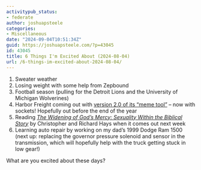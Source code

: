 ```yaml
---
activitypub_status:
- federate
author: joshuapsteele
categories:
- Miscellaneous
date: "2024-09-04T10:51:34Z"
guid: https://joshuapsteele.com/?p=43045
id: 43045
title: 6 Things I'm Excited About (2024-08-04)
url: /6-things-im-excited-about-2024-08-04/
---
```


1. Sweater weather
2. Losing weight with some help from Zepbound
3. Football season (pulling for the Detroit Lions and the University of Michigan Wolverines)
4. Harbor Freight coming out with [version 2.0 of its “meme tool”](https://www.reddit.com/r/harborfreight/comments/17mj1sv/from_sema_2023_the_meme_mini_socket_set_is/) – now with sockets! Hopefully out before the end of the year
5. Reading [*The Widening of God’s Mercy: Sexuality Within the Biblical Story*](https://amzn.to/3z6A93Y) by Christopher and Richard Hays when it comes out next week
6. Learning auto repair by working on my dad’s 1999 Dodge Ram 1500 (next up: replacing the governor pressure solenoid and sensor in the transmission, which will hopefully help with the truck getting stuck in low gear!)

What are you excited about these days?